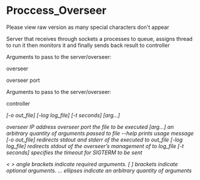 # Proccess_Overseer
Please view raw version as many special characters don't appear

Server that receives through sockets a processes to queue, assigns thread to run it then monitors it and finally sends back result to controller

Arguments to pass to the server/overseer:

overseer <port>
  
  <port> overseer port
   
Arguments to pass to the server/overseer:

controller <address> <port> [-o out_file] [-log log_file] [-t seconds] <file> [arg...]
  
  <address> overseer IP address
  <port> overseer port
  <file> the file to be executed
  [arg...] an arbitrary quantity of arguments passed to file
  --help prints usage message
  [-o out_file] redirects stdout and stderr of the executed <file> to out_file
  [-log log_file] redirects stdout of the overseer’s management of <file> to log_file
  [-t seconds] specifies the timeout for SIGTERM to be sent
  
  < > angle brackets indicate required arguments.
  [ ] brackets indicate optional arguments.
  ... ellipses indicate an arbitrary quantity of arguments
  
